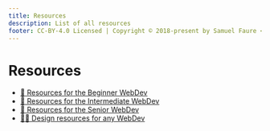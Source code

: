```yaml
---
title: Resources
description: List of all resources
footer: CC-BY-4.0 Licensed | Copyright © 2018-present by Samuel Faure <3
---
```


# Resources

- [👶 Resources for the Beginner WebDev](/resources/BeginnersResources)
- [👩 Resources for the Intermediate WebDev](/resources/IntermediateResources)
- [👴 Resources for the Senior WebDev](/resources/SeniorResources)
- [🧑‍🎨 Design resources for any WebDev](/resources/DesignResources)
